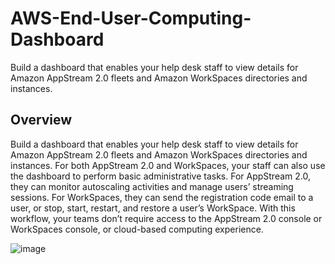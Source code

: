 # AWS-End-User-Computing-Dashboard
Build a dashboard that enables your help desk staff to view details for Amazon AppStream 2.0 fleets and Amazon WorkSpaces directories and instances.

## Overview
Build a dashboard that enables your help desk staff to view details for Amazon AppStream 2.0 fleets and Amazon WorkSpaces directories and instances. For both AppStream 2.0 and WorkSpaces, your staff can also use the dashboard to perform basic administrative tasks. For AppStream 2.0, they can monitor autoscaling activities and manage users’ streaming sessions. For WorkSpaces, they can send the registration code email to a user, or stop, start, restart, and restore a user’s WorkSpace. With this workflow, your teams don’t require access to the AppStream 2.0 console or WorkSpaces console, or cloud-based computing experience.


![image](https://user-images.githubusercontent.com/106786020/213949555-ebc030a6-5585-40f7-9814-0e2bb87504d6.jpeg)

